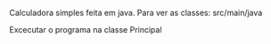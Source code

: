 Calculadora simples feita em java.
Para ver as classes: src/main/java

Excecutar o programa na classe Principal
